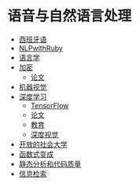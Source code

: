 <!--
 * @Author: OCEAN.GZY
 * @Date: 2023-07-26 15:40:57
 * @LastEditors: OCEAN.GZY
 * @LastEditTime: 2023-07-26 15:41:02
 * @FilePath: /awesome-dev-cn/docs/language.md
 * @Description: 注释信息
-->
# 语音与自然语言处理
  * [西班牙语](awesome/awesome-spanish-nlp.md)
  * [NLPwithRuby](awesome/nlp-with-ruby.md)
  * [语言学](awesome/awesome-linguistics.md)
  * [加密](awesome/awesome-cryptography.md)
    * [论文](awesome/awesome-crypto-papers.md)
  * [机器视觉](awesome/awesome-computer-vision.md)
  * [深度学习](awesome/awesome-deep-learning.md)
    * [TensorFlow](awesome/awesome-tensorflow.md)
    * [论文](awesome/awesome-deep-learning-papers.md)
    * [教育](awesome/awesome-deep-learning-resources.md)
    * [深度视觉](awesome/awesome-deep-vision.md)
  * [开放的社会大学](awesome/computer-science.md)
  * [函数式变成](awesome/awesome-functional-programming.md)
  * [静态分析和代码质量](awesome/awesome-static-analysis.md)
  * [信息检索](awesome/awesome-information-retrieval.md)